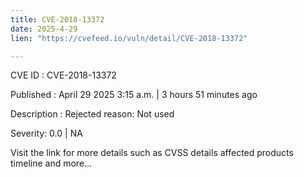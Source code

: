 ```yaml
---
title: CVE-2018-13372
date: 2025-4-29
lien: "https://cvefeed.io/vuln/detail/CVE-2018-13372"

---
```


CVE ID : CVE-2018-13372

Published :  April 29
2025
3:15 a.m. | 3 hours
51 minutes ago

Description : Rejected reason: Not used

Severity: 0.0 | NA

Visit the link for more details
such as CVSS details
affected products
timeline
and more...
